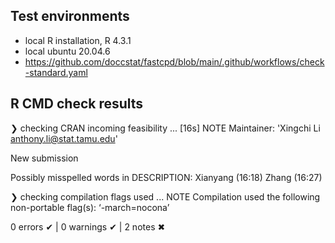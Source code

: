 ## Test environments
* local R installation, R 4.3.1
* local ubuntu 20.04.6
* https://github.com/doccstat/fastcpd/blob/main/.github/workflows/check-standard.yaml

## R CMD check results

❯ checking CRAN incoming feasibility ... [16s] NOTE
  Maintainer: 'Xingchi Li <anthony.li@stat.tamu.edu>'

  New submission

  Possibly misspelled words in DESCRIPTION:
    Xianyang (16:18)
    Zhang (16:27)

❯ checking compilation flags used ... NOTE
  Compilation used the following non-portable flag(s):
    ‘-march=nocona’

0 errors ✔ | 0 warnings ✔ | 2 notes ✖
